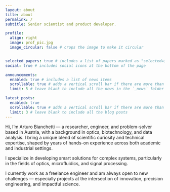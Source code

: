 ```yaml
---
layout: about
title: about
permalink: /
subtitle: Senior scientist and product developer.

profile:
  align: right
  image: prof_pic.jpg
  image_circular: false # crops the image to make it circular


selected_papers: true # includes a list of papers marked as "selected={true}"
social: true # includes social icons at the bottom of the page

announcements:
  enabled: true # includes a list of news items
  scrollable: true # adds a vertical scroll bar if there are more than 3 news items
  limit: 5 # leave blank to include all the news in the `_news` folder

latest_posts:
  enabled: true
  scrollable: true # adds a vertical scroll bar if there are more than 3 new posts items
  limit: 3 # leave blank to include all the blog posts
---
```


Hi, I’m Arturo Bianchetti — a researcher, engineer, and problem-solver based in Austria, with a background in optics, biotechnology, and data analysis. I bring a unique blend of scientific curiosity and technical expertise, shaped by years of hands-on experience across both academic and industrial settings.

I specialize in developing smart solutions for complex systems, particularly in the fields of optics, microfluidics, and signal processing.

I currently work as a freelance engineer and am always open to new challenges — especially projects at the intersection of innovation, precision engineering, and impactful science.
